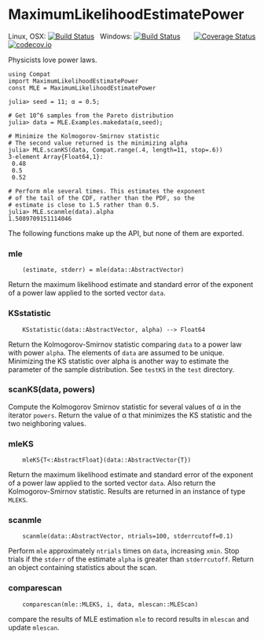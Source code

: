 # MaximumLikelihoodEstimatePower

Linux, OSX: [![Build Status](https://travis-ci.org/jlapeyre/MaximumLikelihoodEstimatePower.jl.svg)](https://travis-ci.org/jlapeyre/MaximumLikelihoodEstimatePower.jl)
&nbsp;
Windows: [![Build Status](https://ci.appveyor.com/api/projects/status/github/jlapeyre/MaximumLikelihoodEstimatePower.jl?branch=master&svg=true)](https://ci.appveyor.com/project/jlapeyre/maximumlikelihoodestimatepower-jl)
&nbsp; &nbsp; &nbsp;
[![Coverage Status](https://coveralls.io/repos/github/jlapeyre/MaximumLikelihoodEstimatePower.jl/badge.svg?branch=master)](https://coveralls.io/github/jlapeyre/MaximumLikelihoodEstimatePower.jl?branch=master)
[![codecov.io](http://codecov.io/github/jlapeyre/MaximumLikelihoodEstimatePower.jl/coverage.svg?branch=master)](http://codecov.io/github/jlapeyre/MaximumLikelihoodEstimatePower.jl?branch=master)

Physicists love power laws.

```
using Compat
import MaximumLikelihoodEstimatePower
const MLE = MaximumLikelihoodEstimatePower

julia> seed = 11; α = 0.5;

# Get 10^6 samples from the Pareto distribution
julia> data = MLE.Examples.makedata(α,seed);

# Minimize the Kolmogorov-Smirnov statistic
# The second value returned is the minimizing alpha
julia> MLE.scanKS(data, Compat.range(.4, length=11, stop=.6))
3-element Array{Float64,1}:
 0.48
 0.5
 0.52

# Perform mle several times. This estimates the exponent
# of the tail of the CDF, rather than the PDF, so the
# estimate is close to 1.5 rather than 0.5.
julia> MLE.scanmle(data).alpha
1.5089709151114046
```

The following functions make up the API, but none of them are exported.

### mle

```
    (estimate, stderr) = mle(data::AbstractVector)
```

Return the maximum likelihood estimate and standard error of the exponent of a power law
applied to the sorted vector `data`.


### KSstatistic

```
    KSstatistic(data::AbstractVector, alpha) --> Float64
```

Return the Kolmogorov-Smirnov statistic
comparing `data` to a power law with power `alpha`. The elements of `data` are
assumed to be unique. Minimizing the KS statistic over alpha is another way
to estimate the parameter of the sample distribution. See `testKS` in the
`test` directory.

### scanKS(data, powers)

Compute the Kolmogorov Smirnov statistic for several values of α in
the iterator `powers`. Return the value of α
that minimizes the KS statistic and the two neighboring values.

### mleKS

```
    mleKS{T<:AbstractFloat}(data::AbstractVector{T})
```

Return the maximum likelihood estimate and standard error of the exponent of a power law
applied to the sorted vector `data`. Also return the Kolmogorov-Smirnov statistic. Results
are returned in an instance of type `MLEKS`.


### scanmle

```
    scanmle(data::AbstractVector, ntrials=100, stderrcutoff=0.1)
````

Perform `mle` approximately `ntrials` times on `data`, increasing `xmin`. Stop trials
if the `stderr` of the estimate `alpha` is greater than `stderrcutoff`. Return an object
containing statistics about the scan.

### comparescan

```
    comparescan(mle::MLEKS, i, data, mlescan::MLEScan)
```
compare the results of MLE estimation `mle` to record results
in `mlescan` and update `mlescan`.

<!--  LocalWords:  MaximumLikelihoodEstimatePower OSX nbsp codecov io
 -->
<!--  LocalWords:  mle stderr KSstatistic
 -->
